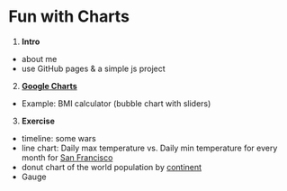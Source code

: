 # Fun with Charts

1. **Intro**
 - about me
 - use GitHub pages & a simple js project
2. **[Google Charts](https://developers.google.com/chart/)**
 - Example: BMI calculator (bubble chart with sliders)
3. **Exercise**
 - timeline: some wars
 - line chart: Daily max temperature vs. Daily min temperature for every month for [San Francisco](https://en.wikipedia.org/wiki/San_Francisco)
 - donut chart of the world population by [continent](https://en.wikipedia.org/wiki/List_of_continents_by_population)
 - Gauge
